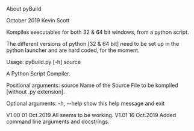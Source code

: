 About pyBuild

October 2019                Kevin Scott

Kompiles executables for both 32 & 64 bit windows, from a python script.

The different versions of python [32 & 64 bit] need to be set up in the python launcher
and are hard coded, for the moment.

Usage: pyBuild.py [-h] source

A Python Script Compiler.

Positional arguments:
  source      Name of the Source File to be kompiled [without .py extension].

Optional arguments:
  -h, --help  show this help message and exit



V1.00   01 Oct.2019   All seems to be working.
V1.01   16 Oct.2019   Added command line arguments and docstrings.


